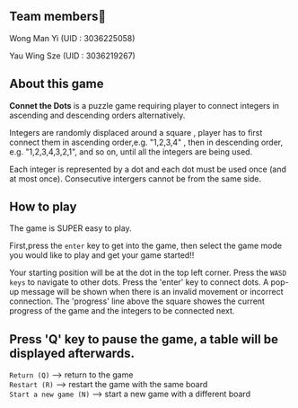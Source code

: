## Team members🤖
Wong Man Yi (UID : 3036225058)

Yau Wing Sze (UID : 3036219267) 

## About this game
**Connet the Dots** is a puzzle game requiring player to connect integers in ascending and descending orders alternatively.

Integers are randomly displaced around a square , player has to first connect them in ascending order,e.g. "1,2,3,4" , then in descending order, e.g. "1,2,3,4,3,2,1", and so on, until all the integers are being used.

Each integer is represented by a dot and each dot must be used once (and at most once). Consecutive intergers cannot be from the same side. 

## How to play

The game is SUPER easy to play.

First,press the `enter` key to get into the game, then select the game mode you would like to play and get your game started!!

Your starting position will be at the dot in the top left corner. Press the `WASD keys` to navigate to other dots. Press the 'enter' key to connect dots. A pop-up message will be shown when there is an invalid movement or incorrect connection. The 'progress' line above the square showes the current progress of the game and the integers to be connected next.

Press 'Q' key to pause the game, a table will be displayed afterwards.
- 
`Return (Q)` --> return to the game  
`Restart (R)` --> restart the game with the same board  
`Start a new game (N)` --> start a new game with a different board  
